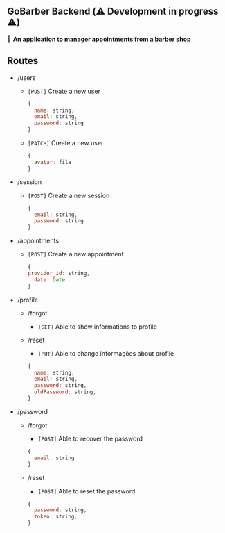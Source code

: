 ## GoBarber Backend (⚠️ Development in progress ⚠️)

:rocket: **An application to manager appointments from a barber shop**

## Routes

- /users
  - `[POST]`  Create a new user
    ```js script
    {
      name: string,
      email: string,
      password: string
    }
    ```
  - `[PATCH]`  Create a new user
    ```js script
    {
      avatar: file
    }
    ```

- /session
  - `[POST]`  Create a new session
    ```js script
    {
      email: string,
      password: string
    }
    ```

- /appointments
  - `[POST]`  Create a new appointment
    ```js script
    {
    provider_id: string,
	  date: Date
    }
    ```

- /profile
  - /forgot
    - `[GET]`  Able to show informations to profile

  - /reset
    - `[PUT]`  Able to change informações about profile
    ```js script
    {
      name: string,
      email: string,
      password: string,
      oldPassword: string,
    }
    ```

- /password
  - /forgot
    - `[POST]`  Able to recover the password
    ```js script
    {
      email: string
    }
    ```

  - /reset
    - `[POST]`  Able to reset the password
    ```js script
    {
      password: string,
      token: string,
    }
    ```
